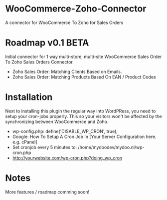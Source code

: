 # WooCommerce-Zoho-Connector
A connector for WooCommerce To Zoho for Sales Orders

# Roadmap v0.1 BETA
Initial connector for 1 way multi-store, multi-site WooCommerce Sales Order To Zoho Sales Orders Connector.
 - Zoho Sales Order: Matching Clients Based on Emails.
 - Zoho Sales Order: Matching Products Based On EAN / Product Codes
 
 # Installation
Next to installing this plugin the regular way into WordPRess, you need to setup your cron-jobs properly.
This so your visitors won't be affected by the synchronizing between WooCommerce and Zoho.

 - wp-config.php: define('DISABLE_WP_CRON', true);
 - Google: How To Setup A Cron Job In [Your Server Configuration here. e.g. cPanel]
 - Set cronjob every 5 minutes to: /home/mydoodev/mydoo.nl/wp-cron.php
 - http://yourwebsite.com/wp-cron.php?doing_wp_cron
 
 # Notes
 More features / roadmap comming soon!
